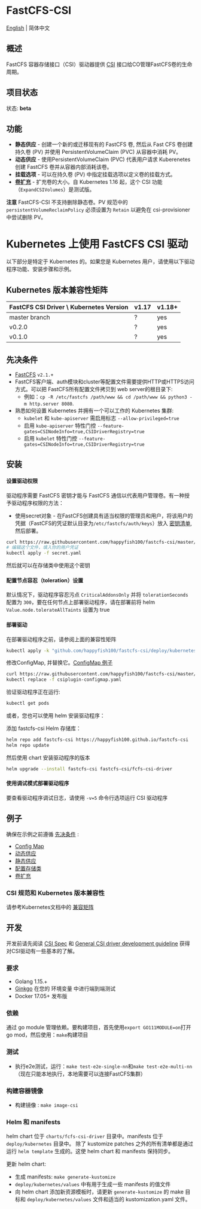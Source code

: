 # FastCFS-CSI

[English](./README.md) | 简体中文

## 概述

FastCFS 容器存储接口（CSI）驱动器提供 [CSI](https://github.com/container-storage-interface/spec/blob/master/spec.md) 接口给CO管理FastCFS卷的生命周期。

## 项目状态

状态: **beta**

## 功能
* **静态供应** - 创建一个新的或迁移现有的 FastCFS 卷, 然后从 Fast CFS 卷创建持久卷 (PV) 并使用 PersistentVolumeClaim (PVC) 从容器中消耗 PV。
* **动态供应** - 使用PersistentVolumeClaim (PVC) 代表用户请求 Kuberenetes 创建 FastCFS 卷并从容器内部消耗该卷。
* **挂载选项** - 可以在持久卷 (PV) 中指定挂载选项以定义卷的挂载方式。
* **[卷扩充](https://kubernetes-csi.github.io/docs/volume-expansion.html)** - 扩充卷的大小。自 Kubernetes 1.16 起，这个 CSI 功能（`ExpandCSIVolumes`）是测试版。

**注意** FastCFS-CSI 不支持删除静态卷。PV 规范中的 `persistentVolumeReclaimPolicy` 必须设置为 `Retain` 以避免在 csi-provisioner 中尝试删除 PV。

# Kubernetes 上使用 FastCFS CSI 驱动
以下部分是特定于 Kubernetes 的。如果您是 Kubernetes 用户，请使用以下驱动程序功能、安装步骤和示例。

## Kubernetes 版本兼容性矩阵
| FastCFS CSI Driver \ Kubernetes Version| v1.17 | v1.18+ |
|----------------------------------------|-------|-------|
| master branch                          | ?     | yes   |
| v0.2.0                                 | ?     | yes   |
| v0.1.0                                 | ?     | yes   |


## 先决条件
* [FastCFS](https://github.com/happyfish100/FastCFS/) `v2.1.+ `
* FastCFS客户端、auth模块和cluster等配置文件需要提供HTTP或HTTPS访问方式。可以把 FastCFS所有配置文件拷贝到 web server的根目录下:
    * 例如：`cp -R /etc/fastcfs /path/www && cd /path/www && python3 -m http.server 8080`.
* 熟悉如何设置 Kubernetes 并拥有一个可以工作的 Kubernetes 集群:
    * `kubelet` 和 `kube-apiserver` 需启用标志 `--allow-privileged=true`
    * 启用 `kube-apiserver` 特性门控 `--feature-gates=CSINodeInfo=true,CSIDriverRegistry=true`
    * 启用 `kubelet` 特性门控 `--feature-gates=CSINodeInfo=true,CSIDriverRegistry=true`
    
## 安装
#### 设置驱动权限
驱动程序需要 FastCFS 密钥才能与 FastCFS 通信以代表用户管理卷。有一种授予驱动程序权限的方法：

* 使用secret对象 - 在FastCFS创建具有适当权限的管理员和用户，将该用户的凭据（FastCFS的凭证默认目录为`/etc/fastcfs/auth/keys`）放入 [密钥清单](../deploy/kubernetes/secret.yaml), 然后部署。

```sh
curl https://raw.githubusercontent.com/happyfish100/fastcfs-csi/master/deploy/kubernetes/secret.yaml > secret.yaml
# 编辑这个文件，填入你的用户凭证
kubectl apply -f secret.yaml
```

然后就可以在存储类中使用这个密钥

#### 配置节点容忍（toleration）设置
默认情况下，驱动程序容忍污点 `CriticalAddonsOnly` 并将 `tolerationSeconds` 配置为 `300`，要在任何节点上部署驱动程序，请在部署前将 helm `Value.node.tolerateAllTaints` 设置为 true

#### 部署驱动
在部署驱动程序之前，请参阅上面的兼容性矩阵

```sh
kubectl apply -k "github.com/happyfish100/fastcfs-csi/deploy/kubernetes/overlays/dev/?ref=main"
```

修改ConfigMap, 并替换它。[ConfigMap 例子](./examples/kubernetes/config-map/README.md)

```sh
curl https://raw.githubusercontent.com/happyfish100/fastcfs-csi/master/deploy/kubernetes/base/csiplugin-configmap.yaml > csiplugin-configmap.yaml
kubectl replace -f csiplugin-configmap.yaml
```

验证驱动程序正在运行:

```sh
kubectl get pods
```


或者，您也可以使用 helm 安装驱动程序：

添加 fastcfs-csi Helm 存储库：
```sh
helm repo add fastcfs-csi https://happyfish100.github.io/fastcfs-csi
helm repo update
```

然后使用 chart 安装驱动程序的版本
```sh
helm upgrade --install fastcfs-csi fastcfs-csi/fcfs-csi-driver
```


#### 使用调试模式部署驱动程序
要查看驱动程序调试日志，请使用 `-v=5` 命令行选项运行 CSI 驱动程序

## 例子
确保在示例之前遵循 [先决条件](README-zh_CN.md#先决条件) :

* [Config Map](./examples/kubernetes/config-map)
* [动态供应](./examples/kubernetes/dynamic-provisioning)
* [静态供应](./examples/kubernetes/static-provisioning)
* [配置存储类](./examples/kubernetes/storageclass)
* [卷扩充](./examples/kubernetes/resizing)

### CSI 规范和 Kubernetes 版本兼容性

请参考Kubernetes文档中的 [兼容矩阵](https://kubernetes-csi.github.io/docs/#kubernetes-releases)

## 开发

开发前请先阅读 [CSI Spec](https://github.com/container-storage-interface/spec/blob/master/spec.md) 和 [General CSI driver development guideline](https://kubernetes-csi.github.io/docs/developing.html) 获得对CSI驱动有一些基本的了解。

### 要求
* Golang 1.15.+
* [Ginkgo](https://github.com/onsi/ginkgo) 在您的 环境变量 中进行端到端测试
* Docker 17.05+ 发布版

### 依赖

通过 go module 管理依赖。要构建项目，首先使用`export GO111MODULE=on`打开go mod，然后使用：`make`构建项目

### 测试

* 执行e2e测试，运行：`make test-e2e-single-nn`和`make test-e2e-multi-nn`（现在只能本地执行，本地需要可以连接FastCFS集群）

### 构建容器镜像
* 构建镜像 : `make image-csi`

### Helm 和 manifests

helm chart 位于 `charts/fcfs-csi-driver` 目录中。manifests 位于 `deploy/kubernetes` 目录中。
除了 kustomize patches 之外的所有清单都是通过运行 `helm template` 生成的。这使 helm chart 和 manifests 保持同步。

更新 helm chart:
* 生成 manifests: `make generate-kustomize`
* `deploy/kubernetes/values` 中有用于生成一些 manifests 的值文件
* 向 helm chart 添加新资源模板时，请更新 `generate-kustomize` 的 make 目标和 `deploy/kubernetes/values` 文件和适当的 kustomization.yaml 文件。
